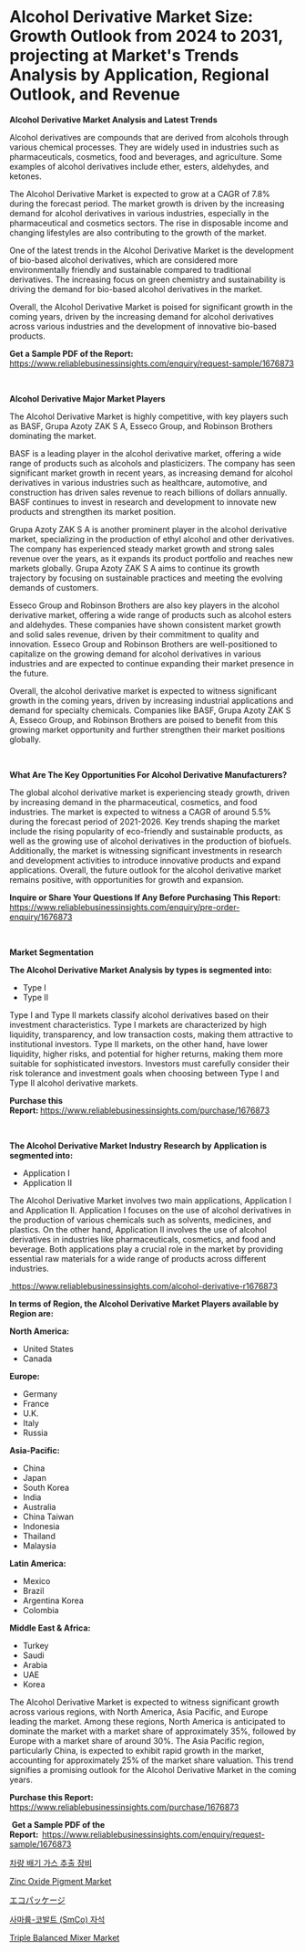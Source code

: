 <p><h1>Alcohol Derivative Market Size: Growth Outlook from 2024 to 2031, projecting at Market's Trends Analysis by Application, Regional Outlook, and Revenue</h1></p><p><strong>Alcohol Derivative Market Analysis and Latest Trends</strong></p>
<p><p>Alcohol derivatives are compounds that are derived from alcohols through various chemical processes. They are widely used in industries such as pharmaceuticals, cosmetics, food and beverages, and agriculture. Some examples of alcohol derivatives include ether, esters, aldehydes, and ketones.</p><p>The Alcohol Derivative Market is expected to grow at a CAGR of 7.8% during the forecast period. The market growth is driven by the increasing demand for alcohol derivatives in various industries, especially in the pharmaceutical and cosmetics sectors. The rise in disposable income and changing lifestyles are also contributing to the growth of the market.</p><p>One of the latest trends in the Alcohol Derivative Market is the development of bio-based alcohol derivatives, which are considered more environmentally friendly and sustainable compared to traditional derivatives. The increasing focus on green chemistry and sustainability is driving the demand for bio-based alcohol derivatives in the market.</p><p>Overall, the Alcohol Derivative Market is poised for significant growth in the coming years, driven by the increasing demand for alcohol derivatives across various industries and the development of innovative bio-based products.</p></p>
<p><strong>Get a Sample PDF of the Report:&nbsp;</strong> <a href="https://www.reliablebusinessinsights.com/enquiry/request-sample/1676873">https://www.reliablebusinessinsights.com/enquiry/request-sample/1676873</a></p>
<p>&nbsp;</p>
<p><strong>Alcohol Derivative Major Market Players</strong></p>
<p><p>The Alcohol Derivative Market is highly competitive, with key players such as BASF, Grupa Azoty ZAK S A, Esseco Group, and Robinson Brothers dominating the market. </p><p>BASF is a leading player in the alcohol derivative market, offering a wide range of products such as alcohols and plasticizers. The company has seen significant market growth in recent years, as increasing demand for alcohol derivatives in various industries such as healthcare, automotive, and construction has driven sales revenue to reach billions of dollars annually. BASF continues to invest in research and development to innovate new products and strengthen its market position.</p><p>Grupa Azoty ZAK S A is another prominent player in the alcohol derivative market, specializing in the production of ethyl alcohol and other derivatives. The company has experienced steady market growth and strong sales revenue over the years, as it expands its product portfolio and reaches new markets globally. Grupa Azoty ZAK S A aims to continue its growth trajectory by focusing on sustainable practices and meeting the evolving demands of customers.</p><p>Esseco Group and Robinson Brothers are also key players in the alcohol derivative market, offering a wide range of products such as alcohol esters and aldehydes. These companies have shown consistent market growth and solid sales revenue, driven by their commitment to quality and innovation. Esseco Group and Robinson Brothers are well-positioned to capitalize on the growing demand for alcohol derivatives in various industries and are expected to continue expanding their market presence in the future.</p><p>Overall, the alcohol derivative market is expected to witness significant growth in the coming years, driven by increasing industrial applications and demand for specialty chemicals. Companies like BASF, Grupa Azoty ZAK S A, Esseco Group, and Robinson Brothers are poised to benefit from this growing market opportunity and further strengthen their market positions globally.</p></p>
<p>&nbsp;</p>
<p><strong>What Are The Key Opportunities For Alcohol Derivative Manufacturers?</strong></p>
<p><p>The global alcohol derivative market is experiencing steady growth, driven by increasing demand in the pharmaceutical, cosmetics, and food industries. The market is expected to witness a CAGR of around 5.5% during the forecast period of 2021-2026. Key trends shaping the market include the rising popularity of eco-friendly and sustainable products, as well as the growing use of alcohol derivatives in the production of biofuels. Additionally, the market is witnessing significant investments in research and development activities to introduce innovative products and expand applications. Overall, the future outlook for the alcohol derivative market remains positive, with opportunities for growth and expansion.</p></p>
<p><strong>Inquire or Share Your Questions If Any Before Purchasing This Report:</strong> <a href="https://www.reliablebusinessinsights.com/enquiry/pre-order-enquiry/1676873">https://www.reliablebusinessinsights.com/enquiry/pre-order-enquiry/1676873</a></p>
<p>&nbsp;</p>
<p><strong>Market Segmentation</strong></p>
<p><strong>The Alcohol Derivative Market Analysis by types is segmented into:</strong></p>
<p><ul><li>Type I</li><li>Type II</li></ul></p>
<p><p>Type I and Type II markets classify alcohol derivatives based on their investment characteristics. Type I markets are characterized by high liquidity, transparency, and low transaction costs, making them attractive to institutional investors. Type II markets, on the other hand, have lower liquidity, higher risks, and potential for higher returns, making them more suitable for sophisticated investors. Investors must carefully consider their risk tolerance and investment goals when choosing between Type I and Type II alcohol derivative markets.</p></p>
<p><strong>Purchase this Report:&nbsp;</strong><a href="https://www.reliablebusinessinsights.com/purchase/1676873">https://www.reliablebusinessinsights.com/purchase/1676873</a></p>
<p>&nbsp;</p>
<p><strong>The Alcohol Derivative Market Industry Research by Application is segmented into:</strong></p>
<p><ul><li>Application I</li><li>Application II</li></ul></p>
<p><p>The Alcohol Derivative Market involves two main applications, Application I and Application II. Application I focuses on the use of alcohol derivatives in the production of various chemicals such as solvents, medicines, and plastics. On the other hand, Application II involves the use of alcohol derivatives in industries like pharmaceuticals, cosmetics, and food and beverage. Both applications play a crucial role in the market by providing essential raw materials for a wide range of products across different industries.</p></p>
<p><a href="https://www.reliablebusinessinsights.com/alcohol-derivative-r1676873">&nbsp;https://www.reliablebusinessinsights.com/alcohol-derivative-r1676873</a></p>
<p><strong>In terms of Region, the Alcohol Derivative Market Players available by Region are:</strong></p>
<p>
    <p> <strong> North America: </strong>
        <ul>
            <li>United States</li>
            <li>Canada</li>
        </ul>
        </p> 
    <p> <strong> Europe: </strong>
        <ul>
            <li>Germany</li>
            <li>France</li>
            <li>U.K.</li>
            <li>Italy</li>
            <li>Russia</li>
        </ul>
        </p> 
    <p> <strong> Asia-Pacific: </strong>
        <ul>
            <li>China</li>
            <li>Japan</li>
            <li>South Korea</li>
            <li>India</li>
            <li>Australia</li>
            <li>China Taiwan</li>
            <li>Indonesia</li>
            <li>Thailand</li>
            <li>Malaysia</li>
        </ul>
        </p> 
    <p> <strong> Latin America: </strong>
        <ul>
            <li>Mexico</li>
            <li>Brazil</li>
            <li>Argentina Korea</li>
            <li>Colombia</li>
        </ul>
        </p> 
    <p> <strong> Middle East & Africa: </strong>
        <ul>
            <li>Turkey</li>
            <li>Saudi</li>
            <li>Arabia</li>
            <li>UAE</li>
            <li>Korea</li>
        </ul>
    </p>
    </p>
<p><p>The Alcohol Derivative Market is expected to witness significant growth across various regions, with North America, Asia Pacific, and Europe leading the market. Among these regions, North America is anticipated to dominate the market with a market share of approximately 35%, followed by Europe with a market share of around 30%. The Asia Pacific region, particularly China, is expected to exhibit rapid growth in the market, accounting for approximately 25% of the market share valuation. This trend signifies a promising outlook for the Alcohol Derivative Market in the coming years.</p></p>
<p><strong>Purchase this Report: </strong><a href="https://www.reliablebusinessinsights.com/purchase/1676873">https://www.reliablebusinessinsights.com/purchase/1676873</a></p>
<p>&nbsp;<strong>Get a Sample PDF of the Report:&nbsp;&nbsp;</strong><a href="https://www.reliablebusinessinsights.com/enquiry/request-sample/1676873">https://www.reliablebusinessinsights.com/enquiry/request-sample/1676873</a></p>
<p><strong></strong></p>
<p><p><a href="https://github.com/jheckjhek23/Market-Research-Report-List-1/blob/main/842737390602.md">차량 배기 가스 추출 장비</a></p><p><a href="https://github.com/LaceyZemlak1/Market-Research-Report-List-1/blob/main/zinc-oxide-pigment-market.md">Zinc Oxide Pigment Market</a></p><p><a href="https://github.com/nxboeu02965442/Market-Research-Report-List-2/blob/main/729237199208.md">エコパッケージ</a></p><p><a href="https://github.com/Edwards13Jessica/Market-Research-Report-List-1/blob/main/100285890601.md">사마륨-코발트 (SmCo) 자석</a></p><p><a href="https://issuu.com/reportprime-2/docs/triple-balanced-mixer-market-size-2030.pptx">Triple Balanced Mixer Market</a></p></p>